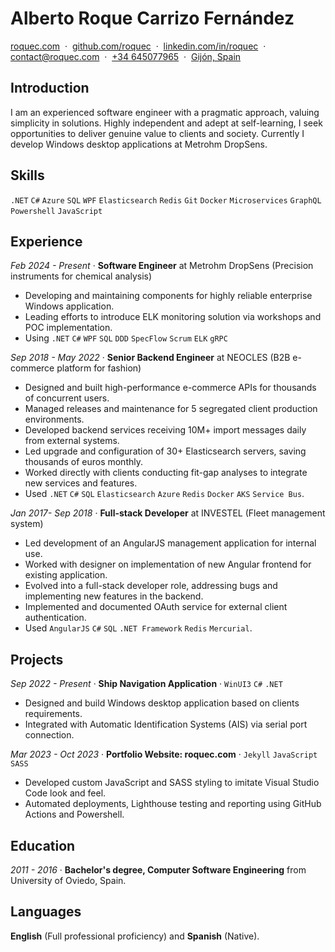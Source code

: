 # Alberto Roque Carrizo Fernández

<div>
<a href="https://roquec.com">roquec.com</a>&nbsp;&nbsp;·&nbsp;
<a href="https://github.com/roquec">github.com/roquec</a>&nbsp;&nbsp;·&nbsp;
<a href="https://www.linkedin.com/in/roquec">linkedin.com/in/roquec</a>&nbsp;&nbsp;·&nbsp;
<a href="mailto:contact@roquec.com">contact@roquec.com</a>&nbsp;&nbsp;·&nbsp;
<a href="tel:+34645077965">+34 645077965</a>&nbsp;&nbsp;·&nbsp;
<a href="https://maps.app.goo.gl/5ugmj2YVeL6EC6iC7">Gijón, Spain</a>
</div>

## Introduction

I am an experienced software engineer with a pragmatic approach, valuing simplicity in solutions. Highly independent and adept at self-learning, I seek opportunities to deliver genuine value to clients and society. Currently I develop Windows desktop applications at Metrohm DropSens.

## Skills

`.NET` `C#` `Azure` `SQL` `WPF` `Elasticsearch` `Redis` `Git` `Docker` `Microservices` `GraphQL`  `Powershell` `JavaScript`

## Experience

_Feb 2024 - Present_ · **Software Engineer** at Metrohm DropSens (Precision instruments for chemical analysis)
* Developing and maintaining components for highly reliable enterprise Windows application.
* Leading efforts to introduce ELK monitoring solution via workshops and POC implementation.
* Using `.NET` `C#` `WPF` `SQL` `DDD` `SpecFlow` `Scrum` `ELK` `gRPC`

_Sep 2018 - May 2022_ · **Senior Backend Engineer** at NEOCLES (B2B e-commerce platform for fashion)

* Designed and built high-performance e-commerce APIs for thousands of concurrent users.
* Managed releases and maintenance for 5 segregated client production environments.
* Developed backend services receiving 10M+ import messages daily from external systems.
* Led upgrade and configuration of 30+ Elasticsearch servers, saving thousands of euros monthly.
* Worked directly with clients conducting fit-gap analyses to integrate new services and features.
* Used `.NET` `C#` `SQL` `Elasticsearch` `Azure` `Redis` `Docker` `AKS` `Service Bus`.

_Jan 2017- Sep 2018_ · **Full-stack Developer** at INVESTEL (Fleet management system)

* Led development of an AngularJS management application for internal use.
* Worked with designer on implementation of new Angular frontend for existing application.
* Evolved into a full-stack developer role, addressing bugs and implementing new features in the backend.
* Implemented and documented OAuth service for external client authentication.
* Used `AngularJS` `C#` `SQL` `.NET Framework` `Redis` `Mercurial`.

## Projects

_Sep 2022 - Present_ · **Ship Navigation Application** · `WinUI3` `C#` `.NET`
* Designed and build Windows desktop application based on clients requirements.
* Integrated with Automatic Identification Systems (AIS) via serial port connection.

_Mar 2023 - Oct 2023_ · **Portfolio Website: roquec.com** · `Jekyll` `JavaScript` `SASS`
* Developed custom JavaScript and SASS styling to imitate Visual Studio Code look and feel.
* Automated deployments, Lighthouse testing and reporting using GitHub Actions and Powershell.

## Education

_2011 - 2016_ · **Bachelor's degree, Computer Software Engineering** from University of Oviedo, Spain.

## Languages

**English** (Full professional proficiency) and **Spanish** (Native).